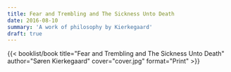 ```yaml
---
title: Fear and Trembling and The Sickness Unto Death
date: 2016-08-10
summary: 'A work of philosophy by Kierkegaard'
draft: true
---
```


{{< booklist/book
title="Fear and Trembling and The Sickness Unto Death"
author="Søren Kierkegaard"
cover="cover.jpg"
format="Print" >}}
